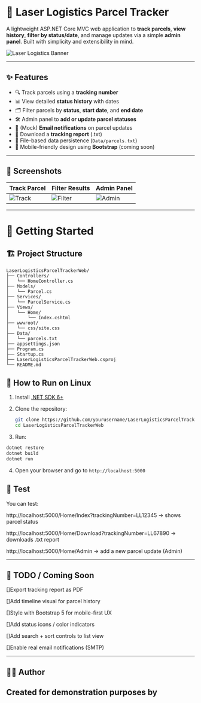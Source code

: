 # 🚚 Laser Logistics Parcel Tracker

A lightweight ASP.NET Core MVC web application to **track parcels**, **view history**, **filter by status/date**, and manage updates via a simple **admin panel**. Built with simplicity and extensibility in mind.

![Laser Logistics Banner](https://via.placeholder.com/1200x300?text=Laser+Logistics+Parcel+Tracker) <!-- Replace with actual banner if available -->

---

## ✨ Features

- 🔍 Track parcels using a **tracking number**
- 📊 View detailed **status history** with dates
- 🗂 Filter parcels by **status**, **start date**, and **end date**
- 🛠 Admin panel to **add or update parcel statuses**
- 📨 (Mock) **Email notifications** on parcel updates
- 📄 Download a **tracking report** (.txt)
- 💾 File-based data persistence (`Data/parcels.txt`)
- 📱 Mobile-friendly design using **Bootstrap** (coming soon)

---

## 📸 Screenshots

| Track Parcel | Filter Results | Admin Panel |
|--------------|----------------|-------------|
| ![Track](https://via.placeholder.com/300x200?text=Track+Parcel) | ![Filter](https://via.placeholder.com/300x200?text=Filter+Results) | ![Admin](https://via.placeholder.com/300x200?text=Admin+Panel) |

---

# 🚀 Getting Started

## 🏗 Project Structure

```
LaserLogisticsParcelTrackerWeb/
├── Controllers/
│   └── HomeController.cs
├── Models/
│   └── Parcel.cs
├── Services/
│   └── ParcelService.cs
├── Views/
│   └── Home/
│       └── Index.cshtml
├── wwwroot/
│   └── css/site.css
├── Data/
│   └── parcels.txt
├── appsettings.json
├── Program.cs
├── Startup.cs
├── LaserLogisticsParcelTrackerWeb.csproj
└── README.md

```

## 🏃 How to Run on Linux
1. Install [.NET SDK 6+](https://dotnet.microsoft.com/en-us/download/dotnet/6.0)
2. Clone the repository:

   ```bash
   git clone https://github.com/yourusername/LaserLogisticsParcelTrackerWeb.git
   cd LaserLogisticsParcelTrackerWeb
   ```
3. Run:
```bash
dotnet restore
dotnet build
dotnet run
```
4. Open your browser and go to `http://localhost:5000`


## 🧪 Test

You can test:

http://localhost:5000/Home/Index?trackingNumber=LL12345 → shows parcel status

http://localhost:5000/Home/Download?trackingNumber=LL67890 → downloads .txt report

http://localhost:5000/Home/Admin → add a new parcel update (Admin)

---
## 📌 TODO / Coming Soon
 []Export tracking report as PDF

 []Add timeline visual for parcel history

 []Style with Bootstrap 5 for mobile-first UX

 []Add status icons / color indicators

 []Add search + sort controls to list view

 []Enable real email notifications (SMTP)

---

## 👨‍💻 Author

Created for demonstration purposes by <Lindiwe Thabsile Dlomo>
---
